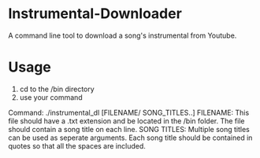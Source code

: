 # Instrumental-Downloader
A command line tool to download a song's instrumental from Youtube.

# Usage
1) cd to the /bin directory
2) use your command

Command: ./instrumental_dl [FILENAME/ SONG_TITLES..]
  FILENAME:     This file should have a .txt extension and be located in the /bin folder.
                The file should contain a song title on each line.
  SONG TITLES:  Multiple song titles can be used as seperate arguments.
                Each song title should be contained in quotes so that all the 
                spaces are included.
